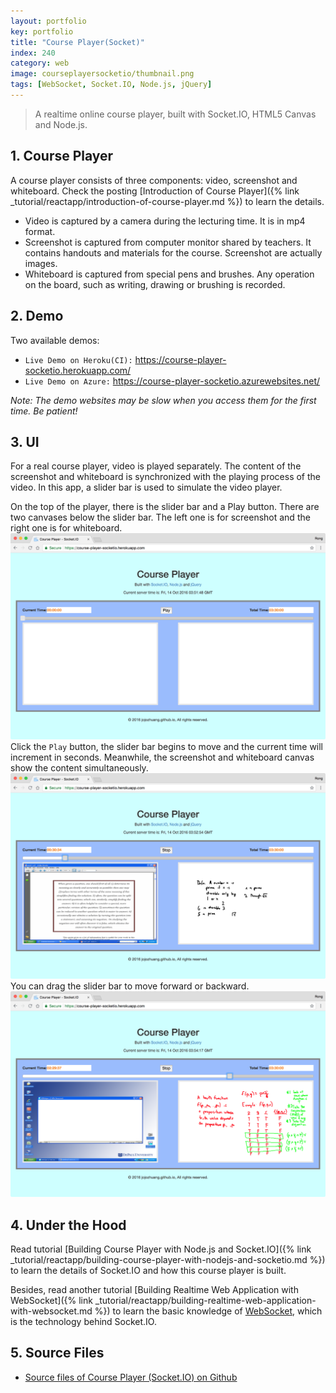 ```yaml
---
layout: portfolio
key: portfolio
title: "Course Player(Socket)"
index: 240
category: web
image: courseplayersocketio/thumbnail.png
tags: [WebSocket, Socket.IO, Node.js, jQuery]
---
```


> A realtime online course player, built with Socket.IO, HTML5 Canvas and Node.js.

## 1. Course Player
A course player consists of three components: video, screenshot and whiteboard. Check the posting [Introduction of Course Player]({% link _tutorial/reactapp/introduction-of-course-player.md %}) to learn the details.
* Video is captured by a camera during the lecturing time. It is in mp4 format.
* Screenshot is captured from computer monitor shared by teachers. It contains handouts and materials for the course. Screenshot are actually images.
* Whiteboard is captured from special pens and brushes. Any operation on the board, such as writing, drawing or brushing is recorded.

## 2. Demo
Two available demos:
* `Live Demo on Heroku(CI):` <a href="https://course-player-socketio.herokuapp.com/" target="\_blank">https://course-player-socketio.herokuapp.com/</a>
* `Live Demo on Azure:` <a href="https://course-player-socketio.azurewebsites.net/" target="\_blank">https://course-player-socketio.azurewebsites.net/</a>

*Note: The demo websites may be slow when you access them for the first time. Be patient!*

## 3. UI
For a real course player, video is played separately. The content of the screenshot and whiteboard is synchronized with the playing process of the video. In this app, a slider bar is used to simulate the video player.

On the top of the player, there is the slider bar and a Play button. There are two canvases below the slider bar. The left one is for screenshot and the right one is for whiteboard.
![image](/public/images/portfolio/courseplayersocketio/homepage.png)
Click the `Play` button, the slider bar begins to move and the current time will increment in seconds. Meanwhile, the screenshot and whiteboard canvas show the content simultaneously.
![image](/public/images/portfolio/courseplayersocketio/playing.png)
You can drag the slider bar to move forward or backward.
![image](/public/images/portfolio/courseplayersocketio/drag.png)

## 4. Under the Hood
Read tutorial [Building Course Player with Node.js and Socket.IO]({% link _tutorial/reactapp/building-course-player-with-nodejs-and-socketio.md %}) to learn the details of Socket.IO and how this course player is built.

Besides, read another tutorial [Building Realtime Web Application with WebSocket]({% link _tutorial/reactapp/building-realtime-web-application-with-websocket.md %}) to learn the basic knowledge of [WebSocket](https://en.wikipedia.org/wiki/WebSocket), which is the technology behind Socket.IO.

## 5. Source Files
* [Source files of Course Player (Socket.IO) on Github](https://github.com/jojozhuang/course-player-socketio)

